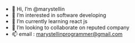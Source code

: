 - 👋 Hi, I’m @marystellin
- 👀 I’m interested in software developing
- 🌱 I’m currently learning react js
- 💞️ I’m looking to collaborate on reputed company
- 📫 email : marystellinprogrammer@gmail.com
<!---
marystellin/marystellin is a ✨ special ✨ repository because its `README.md` (this file) appears on your GitHub profile.
You can click the Preview link to take a look at your changes.
--->
